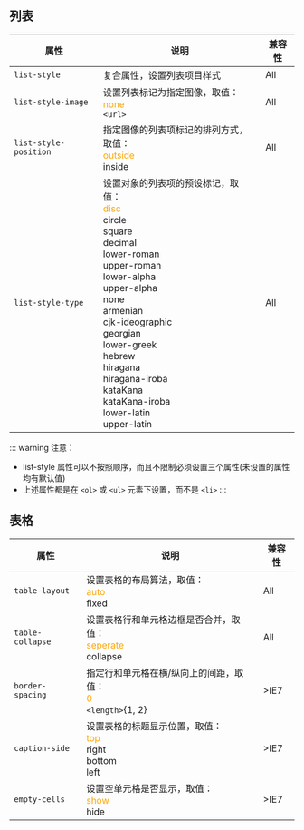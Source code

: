 ## 列表

属性|说明|兼容性
-|-|-
`list-style`|复合属性，设置列表项目样式|All
`list-style-image`|设置列表标记为指定图像，取值：<br><font color="orange">none</font><br>`<url>`|All
`list-style-position`|指定图像的列表项标记的排列方式，取值：<br><font color="orange">outside</font><br>inside|All
`list-style-type`|设置对象的列表项的预设标记，取值：<br><font color="orange">disc</font><br>circle<br>square<br>decimal<br>lower-roman<br>upper-roman<br>lower-alpha<br>upper-alpha<br>none<br>armenian<br>cjk-ideographic<br>georgian<br>lower-greek<br>hebrew<br>hiragana<br>hiragana-iroba<br>kataKana<br>kataKana-iroba<br>lower-latin<br>upper-latin|All

::: warning 注意：
+ list-style 属性可以不按照顺序，而且不限制必须设置三个属性(未设置的属性均有默认值)
+ 上述属性都是在 `<ol>` 或 `<ul>` 元素下设置，而不是 `<li>`
:::


## 表格

属性|说明|兼容性
-|-|-
`table-layout`|设置表格的布局算法，取值：<br><font color="orange">auto</font><br>fixed|All
`table-collapse`|设置表格行和单元格边框是否合并，取值：<br><font color="orange">seperate</font><br>collapse|All
`border-spacing`|指定行和单元格在横/纵向上的间距，取值：<br><font color="orange">0</font><br>`<length>`{1, 2}|>IE7
`caption-side`|设置表格的标题显示位置，取值：<br><font color="orange">top</font><br>right<br>bottom<br>left|>IE7
`empty-cells`|设置空单元格是否显示，取值：<br><font color="orange">show</font><br>hide|>IE7
